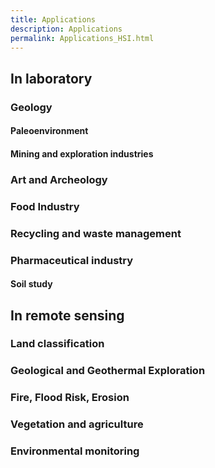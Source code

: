 ```yaml
---
title: Applications
description: Applications
permalink: Applications_HSI.html
---
```


## In laboratory

### Geology

#### Paleoenvironment

#### Mining and exploration industries

### Art and Archeology

### Food Industry

### Recycling and waste management

### Pharmaceutical industry

#### Soil study

## In remote sensing

### Land classification

### Geological and Geothermal Exploration

### Fire, Flood Risk, Erosion

### Vegetation and agriculture

### Environmental monitoring